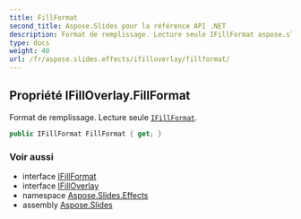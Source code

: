 ```yaml
---
title: FillFormat
second_title: Aspose.Slides pour la référence API .NET
description: Format de remplissage. Lecture seule IFillFormat aspose.slides/ifillformat.
type: docs
weight: 40
url: /fr/aspose.slides.effects/ifilloverlay/fillformat/
---
```


## Propriété IFillOverlay.FillFormat

Format de remplissage. Lecture seule [`IFillFormat`](../../../aspose.slides/ifillformat).

```csharp
public IFillFormat FillFormat { get; }
```

### Voir aussi

* interface [IFillFormat](../../../aspose.slides/ifillformat)
* interface [IFillOverlay](../../ifilloverlay)
* namespace [Aspose.Slides.Effects](../../ifilloverlay)
* assembly [Aspose.Slides](../../../)

<!-- NE PAS MODIFIER : généré par xmldocmd pour Aspose.Slides.dll -->
